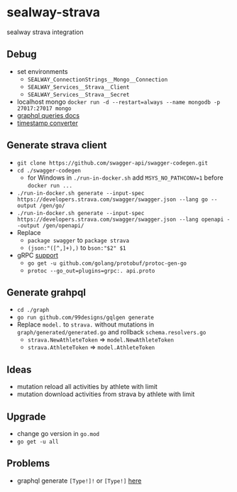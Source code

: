 # sealway-strava
sealway strava integration

## Debug

- set environments
  - `SEALWAY_ConnectionStrings__Mongo__Connection`
  - `SEALWAY_Services__Strava__Client`
  - `SEALWAY_Services__Strava__Secret`
- localhost mongo `docker run -d --restart=always --name mongodb -p 27017:27017 mongo`
- [graphql queries docs](https://graphql.org/learn/queries/)
- [timestamp converter](https://www.epochconverter.com/)

## Generate strava client

- ```git clone https://github.com/swagger-api/swagger-codegen.git```
- ```cd ./swagger-codegen```
  - for Windows in `./run-in-docker.sh` add `MSYS_NO_PATHCONV=1` before `docker run ...`
- ```./run-in-docker.sh generate --input-spec https://developers.strava.com/swagger/swagger.json --lang go --output /gen/go/```
- ```./run-in-docker.sh generate --input-spec https://developers.strava.com/swagger/swagger.json --lang openapi --output /gen/openapi/```
- Replace
    - ```package swagger``` to ```package strava```
    - ```(json:"([^,]+),)``` to ```bson:"$2" $1```
- gRPC [support](https://ednsquare.com/story/build-simple-api-with-grpc-protobuf-and-golang------kuxI0H)
    - ```go get -u github.com/golang/protobuf/protoc-gen-go```
    - ```protoc --go_out=plugins=grpc:. api.proto```

## Generate grahpql

- `cd ./graph`
- `go run github.com/99designs/gqlgen generate`
- Replace `model.` to `strava.` without mutations in `graph/generated/generated.go` and rollback `schema.resolvers.go`
  - `strava.NewAthleteToken` => `model.NewAthleteToken`
  - `strava.AthleteToken` => `model.AthleteToken`

## Ideas

- mutation reload all activities by athlete with limit
- mutation download activities from strava by athlete with limit

## Upgrade

- change go version in `go.mod`
- `go get -u all`

## Problems

- graphql generate `[Type!]!` or `[Type!]` [here](https://github.com/graph-gophers/graphql-go/issues/78#issue-220709670)
